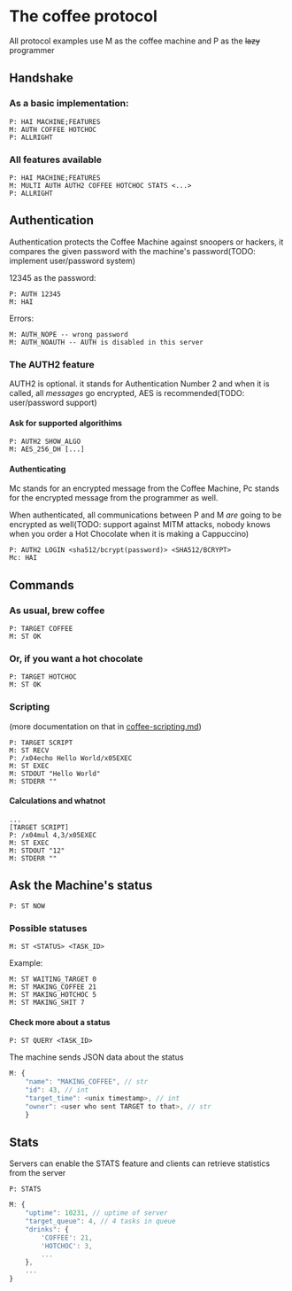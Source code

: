 # The coffee protocol

All protocol examples use M as the coffee machine and P as the ~~lazy~~ programmer

## Handshake

### As a basic implementation:

```
P: HAI MACHINE;FEATURES
M: AUTH COFFEE HOTCHOC
P: ALLRIGHT
```

### All features available

```
P: HAI MACHINE;FEATURES
M: MULTI AUTH AUTH2 COFFEE HOTCHOC STATS <...>
P: ALLRIGHT
```

## Authentication

Authentication protects the Coffee Machine against snoopers or hackers, it compares the given password with the machine's password(TODO: implement user/password system)

12345 as the password:
```
P: AUTH 12345
M: HAI
```

Errors:
```
M: AUTH_NOPE -- wrong password
M: AUTH_NOAUTH -- AUTH is disabled in this server
```

### The AUTH2 feature

AUTH2 is optional. it stands for Authentication Number 2 and when it is called, all *messages* go encrypted, AES is recommended(TODO: user/password support)

#### Ask for supported algorithims
```
P: AUTH2 SHOW_ALGO
M: AES_256_DH [...]
```

#### Authenticating
Mc stands for an encrypted message from the Coffee Machine, Pc stands for the encrypted message from the programmer as well.

When authenticated, all communications between P and M *are* going to be encrypted as well(TODO: support against MITM attacks, nobody knows when you order a Hot Chocolate when it is making a Cappuccino)

```
P: AUTH2 LOGIN <sha512/bcrypt(password)> <SHA512/BCRYPT>
Mc: HAI
```

## Commands

### As usual, brew coffee
```
P: TARGET COFFEE
M: ST OK
```

### Or, if you want a hot chocolate
```
P: TARGET HOTCHOC
M: ST OK
```

### Scripting

(more documentation on that in [coffee-scripting.md](coffee-scripting.md))

```
P: TARGET SCRIPT
M: ST RECV
P: /x04echo Hello World/x05EXEC
M: ST EXEC
M: STDOUT "Hello World"
M: STDERR ""
```

#### Calculations and whatnot

```
...
[TARGET SCRIPT]
P: /x04mul 4,3/x05EXEC
M: ST EXEC
M: STDOUT "12"
M: STDERR ""
```

## Ask the Machine's status

```
P: ST NOW
```

### Possible statuses
```
M: ST <STATUS> <TASK_ID>
```

Example:
```
M: ST WAITING_TARGET 0
M: ST MAKING_COFFEE 21
M: ST MAKING_HOTCHOC 5
M: ST MAKING_SHIT 7
```

#### Check more about a status
```
P: ST QUERY <TASK_ID>
```

The machine sends JSON data about the status
```javascript
M: {
	"name": "MAKING_COFFEE", // str
	"id": 43, // int
	"target_time": <unix timestamp>, // int
	"owner": <user who sent TARGET to that>, // str
	}
```

## Stats

Servers can enable the STATS feature and clients can retrieve statistics from the server
```
P: STATS
```
```javascript
M: {
	"uptime": 10231, // uptime of server
	"target_queue": 4, // 4 tasks in queue
	"drinks": {
		'COFFEE': 21,
		'HOTCHOC': 3,
		...
	},
	...
}
```
